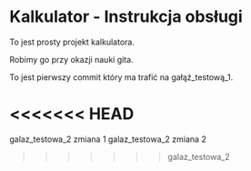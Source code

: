 # Kalkulator - Instrukcja obsługi

To jest prosty projekt kalkulatora.

Robimy go przy okazji nauki gita.

To jest pierwszy commit który ma trafić na gałąź_testową_1.

<<<<<<< HEAD
=======

galaz_testowa_2 zmiana 1 
galaz_testowa_2 zmiana 2
>>>>>>> galaz_testowa_2
